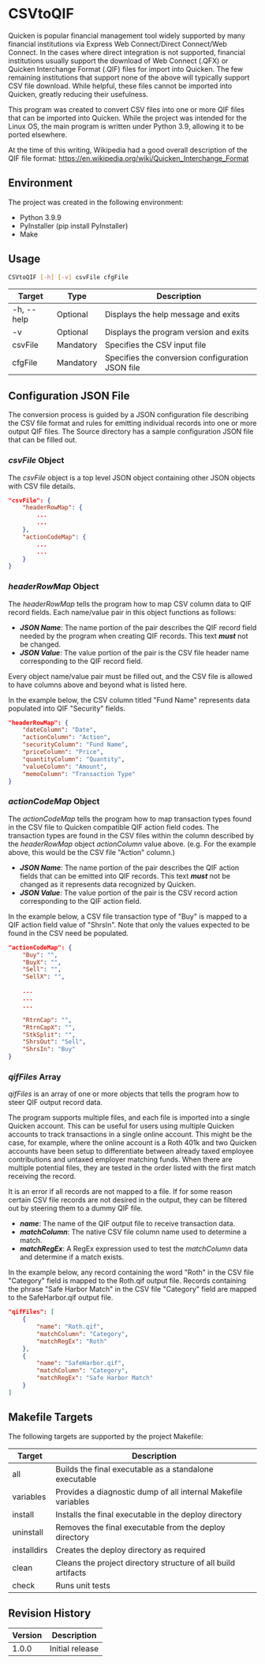 # CSVtoQIF

Quicken is popular financial management tool widely supported by many financial institutions via Express Web Connect/Direct Connect/Web Connect.  In the cases where direct integration is not supported, financial institutions usually support the download of Web Connect (.QFX) or Quicken Interchange Format (.QIF) files for import into Quicken.  The few remaining institutions that support none of the above will typically support CSV file download.  While helpful, these files cannot be imported into Quicken, greatly reducing their usefulness.

This program was created to convert CSV files into one or more QIF files that can be imported into Quicken.  While the project was intended for the Linux OS, the main program is written under Python 3.9, allowing it to be ported elsewhere.

At the time of this writing, Wikipedia had a good overall description of the QIF file format: https://en.wikipedia.org/wiki/Quicken_Interchange_Format

## Environment

The project was created in the following environment:

- Python 3.9.9
- PyInstaller (pip install PyInstaller)
- Make

## Usage

```bash
CSVtoQIF [-h] [-v] csvFile cfgFile
```

|Target|Type|Description|
|-----|-----|-----|
|-h, --help|Optional|Displays the help message and exits|
|-v|Optional|Displays the program version and exits|
|csvFile|Mandatory|Specifies the CSV input file|
|cfgFile|Mandatory|Specifies the conversion configuration JSON file|

## Configuration JSON File

The conversion process is guided by a JSON configuration file describing the CSV file format and rules for emitting individual records into one or more output QIF files.  The Source directory has a sample configuration JSON file that can be filled out.

### *csvFile* Object

The *csvFile* object is a top level JSON object containing other JSON objects with CSV file details.

```json
"csvFile": {
    "headerRowMap": {
        ...
        ...
    },
    "actionCodeMap": {
        ...
        ...
    }
}
```

### *headerRowMap* Object

The *headerRowMap* tells the program how to map CSV column data to QIF record fields.  Each name/value pair in this object functions as follows:

- ***JSON Name***: The name portion of the pair describes the QIF record field needed by the program when creating QIF records.  This text ***must*** not be changed.
- ***JSON Value***: The value portion of the pair is the CSV file header name corresponding to the QIF record field.

Every object name/value pair must be filled out, and the CSV file is allowed to have columns above and beyond what is listed here.

In the example below, the CSV column titled "Fund Name" represents data populated into QIF "Security" fields.

```json
"headerRowMap": {
    "dateColumn": "Date",
    "actionColumn": "Action",
    "securityColumn": "Fund Name",
    "priceColumn": "Price",
    "quantityColumn": "Quantity",
    "valueColumn": "Amount",
    "memoColumn": "Transaction Type"
}
```

### *actionCodeMap* Object

The *actionCodeMap* tells the program how to map transaction types found in the CSV file to Quicken compatible QIF action field codes.  The transaction types are found in the CSV files within the column described by the *headerRowMap* object *actionColumn* value above.  (e.g. For the example above, this would be the CSV file "Action" column.)

- ***JSON Name***: The name portion of the pair describes the QIF action fields that can be emitted into QIF records.  This text ***must*** not be changed as it represents data recognized by Quicken.
- ***JSON Value***: The value portion of the pair is the CSV record action corresponding to the QIF action field.

In the example below, a CSV file transaction type of "Buy" is mapped to a QIF action field value of "ShrsIn".  Note that only the values expected to be found in the CSV need be populated.

```json
"actionCodeMap": {
    "Buy": "",
    "BuyX": "",
    "Sell": "",
    "SellX": "",

    ...
    ...
    ...

    "RtrnCap": "",
    "RtrnCapX": "",
    "StkSplit": "",
    "ShrsOut": "Sell",
    "ShrsIn": "Buy"
}
```

### *qifFiles* Array

*qifFiles* is an array of one or more objects that tells the program how to steer QIF output record data.

The program supports multiple files, and each file is imported into a single Quicken account.  This can be useful for users using multiple Quicken accounts to track transactions in a single online account.  This might be the case, for example, where the online account is a Roth 401k and two Quicken accounts have been setup to differentiate between already taxed employee contributions and untaxed employer matching funds.  When there are multiple potential files, they are tested in the order listed with the first match receiving the record.

It is an error if all records are not mapped to a file.  If for some reason certain CSV file records are not desired in the output, they can be filtered out by steering them to a dummy QIF file.

- ***name***: The name of the QIF output file to receive transaction data.
- ***matchColumn***: The native CSV file column name used to determine a match.
- ***matchRegEx***: A RegEx expression used to test the *matchColumn* data and determine if a match exists.

In the example below, any record containing the word "Roth" in the CSV file "Category" field is mapped to the Roth.qif output file.  Records containing the phrase "Safe Harbor Match" in the CSV file "Category" field are mapped to the SafeHarbor.qif output file.

```json
"qifFiles": [
    {
        "name": "Roth.qif",
        "matchColumn": "Category",
        "matchRegEx": "Roth"
    },
    {
        "name": "SafeHarbor.qif",
        "matchColumn": "Category",
        "matchRegEx": "Safe Harbor Match"
    }
]
```

## Makefile Targets

The following targets are supported by the project Makefile:

|Target|Description|
|-----|-----|
|all|Builds the final executable as a standalone executable|
|variables|Provides a diagnostic dump of all internal Makefile variables|
|install|Installs the final executable in the deploy directory|
|uninstall|Removes the final executable from the deploy directory|
|installdirs|Creates the deploy directory as required|
|clean|Cleans the project directory structure of all build artifacts|
|check|Runs unit tests|

## Revision History

|Version|Description|
|-----|-----|
|1.0.0|Initial release|
